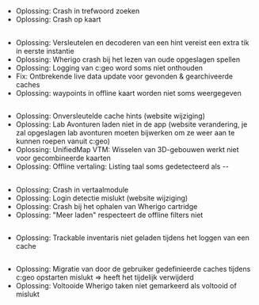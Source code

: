 ##
- Oplossing: Crash in trefwoord zoeken
- Oplossing: Crash op kaart

##
- Oplossing: Versleutelen en decoderen van een hint vereist een extra tik in eerste instantie
- Oplossing: Wherigo crash bij het lezen van oude opgeslagen spellen
- Oplossing: Logging van c:geo word soms niet onthouden
- Fix: Ontbrekende live data update voor gevonden & gearchiveerde caches
- Oplossing: waypoints in offline kaart worden niet soms weergegeven

##
- Oplossing: Onversleutelde cache hints (website wijziging)
- Oplossing: Lab Avonturen laden niet in de app (website verandering, je zal opgeslagen lab avonturen moeten bijwerken om ze weer aan te kunnen roepen vanuit c:geo)
- Oplossing: UnifiedMap VTM: Wisselen van 3D-gebouwen werkt niet voor gecombineerde kaarten
- Oplossing: Offline vertaling: Listing taal soms gedetecteerd als --

##
- Oplossing: Crash in vertaalmodule
- Oplossing: Login detectie mislukt (website wijziging)
- Oplossing: Crash bij het ophalen van Wherigo cartridge
- Oplossing: "Meer laden" respecteert de offline filters niet

##
- Oplossing: Trackable inventaris niet geladen tijdens het loggen van een cache

##
- Oplossing: Migratie van door de gebruiker gedefinieerde caches tijdens c:geo opstarten mislukt => heeft het tijdelijk verwijderd
- Oplossing: Voltooide Wherigo taken niet gemarkeerd als voltooid of mislukt








